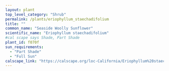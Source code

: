 ```yaml
---
layout: plant                                                              
top_level_category: "Shrub"
permalink: /plants/eriophyllum_staechadifolium
title: ""
common_name: "Seaside Woolly Sunflower"
scientific_name: "Eriophyllum staechadifolium"
#cal scape says Shade, Part Shade
plant_id: f070f
sun_requirements:
  - "Part Shade"
  - "Full Sun"
calscape_link: "https://calscape.org/loc-California/Eriophyllum%20staechadifolium(%20)"
---
```



